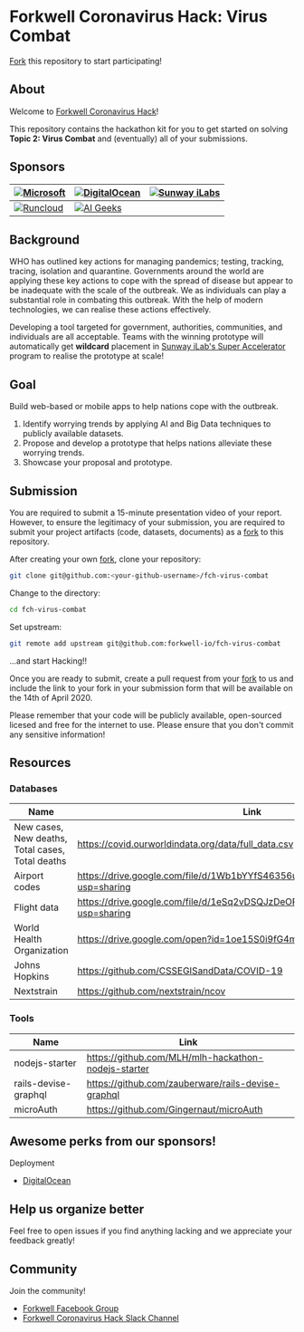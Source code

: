 # Forkwell Coronavirus Hack: Virus Combat

[Fork](https://guides.github.com/activities/forking/) this repository to start participating!

## About

Welcome to [Forkwell Coronavirus Hack](https://www.forkwell.io/events/forkwell-coronavirus-hack)!

This repository contains the hackathon kit for you to get started on solving **Topic 2: Virus
Combat** and (eventually) all of your submissions.
## Sponsors

| [![Microsoft](https://user-images.githubusercontent.com/19421765/77505763-ff940400-6e9e-11ea-8c47-cafdf6b3b2d6.png)](https://microsoft.com/) | [![DigitalOcean](https://user-images.githubusercontent.com/19421765/77505756-f9058c80-6e9e-11ea-9968-01fcd23a3e6f.png)](https://do.co/forkwell) | [![Sunway iLabs](https://user-images.githubusercontent.com/19421765/77505745-f440d880-6e9e-11ea-99c8-087a37b9cd5b.png)](https://innovationlabs.sunway.edu.my/) |
|----------------------------------------------------------------------------------------------------------------------------------------------|-------------------------------------------------------------------------------------------------------------------------------------------------|----------------------------------------------------------------------------------------------------------------------------------------------------------------|
| [![Runcloud](https://user-images.githubusercontent.com/19421765/77505775-06bb1200-6e9f-11ea-8c30-ae3547432a69.png)](https://runcloud.io/)    | [![AI Geeks](https://user-images.githubusercontent.com/19421765/77505782-0a4e9900-6e9f-11ea-9b68-e54697881f64.png)](http://aigeeks.org/)        |                                                                                                                                                                |

## Background

WHO has outlined key actions for managing pandemics; testing, tracking, tracing, isolation and
quarantine. Governments around the world are applying these key actions to cope with the spread of
disease but appear to be inadequate with the scale of the outbreak. We as individuals can play a
substantial role in combating this outbreak. With the help of modern technologies, we can realise
these actions effectively.

Developing a tool targeted for government, authorities, communities, and individuals are all
acceptable. Teams with the winning prototype will automatically get **wildcard** placement in
[Sunway iLab's Super Accelerator](https://innovationlabs.sunway.edu.my/accelerator/) program to
realise the prototype at scale!

## Goal

Build web-based or mobile apps to help nations cope with the outbreak.

1. Identify worrying trends by applying AI and Big Data techniques to publicly available datasets.
2. Propose and develop a prototype that helps nations alleviate these worrying trends.
3. Showcase your proposal and prototype.

## Submission

You are required to submit a 15-minute presentation video of your report. However, to ensure the
legitimacy of your submission, you are required to submit your project artifacts (code, datasets,
documents) as a [fork](https://guides.github.com/activities/forking/) to this repository.

After creating your own [fork](https://guides.github.com/activities/forking/), clone your
repository:

```sh
git clone git@github.com:<your-github-username>/fch-virus-combat
```

Change to the directory:

```sh
cd fch-virus-combat
```

Set upstream:

```sh
git remote add upstream git@github.com:forkwell-io/fch-virus-combat
```

...and start Hacking!!

Once you are ready to submit, create a pull request from your
[fork](https://guides.github.com/activities/forking/) to us and include the link to your fork in
your submission form that will be available on the 14th of April 2020.

Please remember that your code will be publicly available, open-sourced licesed and free for the
internet to use. Please ensure that you don't commit any sensitive information!

## Resources

### Databases

| Name                                             | Link                                                                               |
|--------------------------------------------------|------------------------------------------------------------------------------------|
| New cases, New deaths, Total cases, Total deaths | https://covid.ourworldindata.org/data/full_data.csv                                |
| Airport codes                                    | https://drive.google.com/file/d/1Wb1bYYfS46356uAeyw1qGse7SQjo5OEa/view?usp=sharing |
| Flight data                                      | https://drive.google.com/file/d/1eSq2vDSQJzDeORZS_VcjzZ_PRcbhcbf7/view?usp=sharing |
| World Health Organization                        | https://drive.google.com/open?id=1oe15S0i9fG4mYr8IxqWfASYbxsunWyRh                 |
| Johns Hopkins                                    | https://github.com/CSSEGISandData/COVID-19                                         |
| Nextstrain                                       | https://github.com/nextstrain/ncov                                                 |

### Tools

| Name                 | Link                                                |
|----------------------|-----------------------------------------------------|
| nodejs-starter       | https://github.com/MLH/mlh-hackathon-nodejs-starter |
| rails-devise-graphql | https://github.com/zauberware/rails-devise-graphql  |
| microAuth            | https://github.com/Gingernaut/microAuth             |

## Awesome perks from our sponsors!

Deployment
- [DigitalOcean](https://do.co/forkwell)

## Help us organize better

Feel free to open issues if you find anything lacking and we appreciate your feedback greatly!

## Community

Join the community!
- [Forkwell Facebook Group](https://facebook.com/groups/forkwell.io)
- [Forkwell Coronavirus Hack Slack Channel](https://slack-invite)

